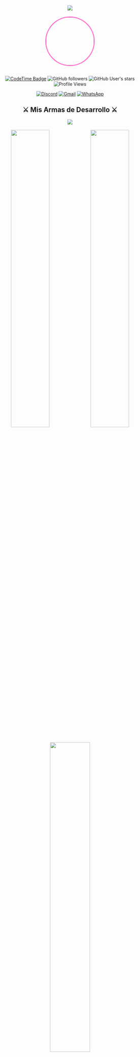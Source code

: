 <h1 align="center">
  <img src="https://readme-typing-svg.herokuapp.com?font=Press+Start+2P&size=18&duration=3000&pause=1000&color=05FFA1&center=true&vCenter=true&width=435&lines=LOADING...;¡Hola+a+todos!+Soy+Jonathan;Desarrollador+Full+Stack;Bienvenidos+a+mi+perfil" />
</h1>

<div align="center">
  <img src="https://github.com/ItsJhonAlex.png" width="150px" style="border-radius: 50%; border: 3px solid #FF71CE"/>
  <br><br>
  
  [![CodeTime Badge](https://img.shields.io/endpoint?style=flat&color=FF71CE&url=https%3A%2F%2Fapi.codetime.dev%2Fshield%3Fid%3D30686%26project%3D%26in=0)](https://codetime.dev)
  ![GitHub followers](https://img.shields.io/github/followers/ItsJhonAlex?style=flat&color=05FFA1)
  ![GitHub User's stars](https://img.shields.io/github/stars/ItsJhonAlex?style=flat&color=B967FF)
  ![Profile Views](https://komarev.com/ghpvc/?username=ItsJhonAlex&color=05FFA1&style=flat&label=VISITANTES)
  
  [![Discord](https://img.shields.io/badge/Discord-%235865F2.svg?style=flat&logo=discord&logoColor=white&color=FF71CE)](https://discord.gg/grjy37fnDB)
  [![Gmail](https://img.shields.io/badge/Gmail-%23EA4335.svg?style=flat&logo=gmail&logoColor=white&color=05FFA1)](mailto:rodrj0184@gmail.com)
  [![WhatsApp](https://img.shields.io/badge/WhatsApp-%2325D366.svg?style=flat&logo=whatsapp&logoColor=white&color=B967FF)](https://wa.me/qr/45QRAPEZFSQBP1)
</div>

<div align="center">
  <h2>⚔️ Mis Armas de Desarrollo ⚔️</h2>
  <img src="https://skillicons.dev/icons?i=angular,discord,gcp,godot,java,js,mysql,nodejs,py,github,aws,ts,sqlite,html,php,css&theme=dark&perline=8" />
</div>

<br>

<div align="center">
  <img src="https://github-readme-stats.vercel.app/api?username=ItsJhonAlex&show_icons=true&theme=synthwave&hide_border=true&bg_color=0D1117&title_color=FF71CE&icon_color=05FFA1&text_color=B967FF" width="49%" />
  <img src="https://github-readme-streak-stats.herokuapp.com/?user=ItsJhonAlex&theme=synthwave&hide_border=true&background=0D1117&ring=FF71CE&fire=05FFA1&currStreakLabel=B967FF" width="49%" />
</div>

<div align="center">
  <br>
  <img src="https://github-readme-stats.vercel.app/api/top-langs/?username=ItsJhonAlex&layout=compact&theme=synthwave&hide_border=true&bg_color=0D1117&title_color=FF71CE&text_color=B967FF" width="50%" />
</div>

<h2 align="center">🎮 Proyectos Destacados 🎮</h2>

<div align="center">
  <a href="https://github.com/ItsJhonAlex/TatianaBot">
    <img src="https://github-readme-stats.vercel.app/api/pin/?username=ItsJhonAlex&repo=TatianaBot&theme=synthwave&hide_border=true&bg_color=0D1117&title_color=FF71CE&icon_color=05FFA1" width="49%" />
  </a>
</div>

<br>

<div align="center">
  <h2>🏆 Logros Desbloqueados 🏆</h2>
  <img src="https://github-profile-trophy.vercel.app/?username=ItsJhonAlex&theme=radical&no-frame=true&no-bg=true&column=4&margin-w=15&margin-h=15" />
</div>

<br>

<div align="center">
  <img src="https://quotes-github-readme.vercel.app/api?type=horizontal&theme=radical" />
</div>

<br>

<div align="center">
  <img src="https://komarev.com/ghpvc/?username=ItsJhonAlex&color=FF71CE&style=pixel-square&label=VISITANTES" />
</div>

